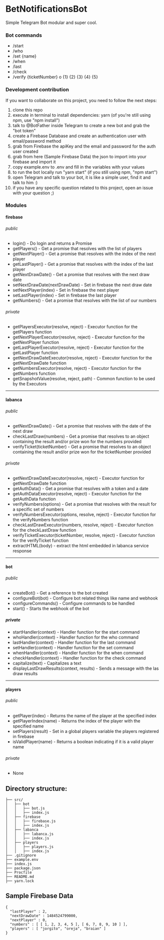 # BetNotificationsBot
Simple Telegram Bot modular and super cool.

### Bot commands

* /start
* /who
* /set {name}
* /when
* /last
* /check
* /verify {ticketNumber} o {1} {2} {3} {4} {5}

### Development contribution

If you want to collaborate on this project, you need to follow the next steps:

1. clone this repo
2. execute in terminal to install dependencies: yarn (of you're still using npm, use "npm install")
3. talk to @BotFather inside Telegram to create a new bot and grab the "bot token"
4. create a Firebase Database and create an authentication user with email/password method
5. grab from Firebase the apiKey and the email and password for the auth user created
6. grab from here (Sample Firebase Data) the json to import into your firebase and import it
7. copy example.env to .env and fill in the variables with your values
8. to run the bot locally run "yarn start" (if you still using npm, "npm start")
9. open Telegram and talk to your bot, it is like a simple user, find it and talk to him :)
10. if you have any specific question related to this project, open an issue with your question ;)

### Modules

#### firebase

###### public
* login() - Do login and returns a Promise
* getPlayers() - Get a promise that resolves with the list of players
* getNextPlayer() - Get a promise that resolves with the index of the next player
* getLastPlayer() - Get a promise that resolves with the index of the last player
* getNextDrawDate() - Get a promise that resolves with the next draw date
* setNextDrawDate(nextDrawDate) - Set in firebase the next draw date
* setNextPlayer(index) - Set in firebase the next player
* setLastPlayer(index) - Set in firebase the last player
* getNumbers() - Get a promise that resolves with the list of our numbers

###### private
* getPlayersExecutor(resolve, reject) - Executor function for the getPlayers function
* getNextPlayerExecutor(resolve, reject) - Executor function for the getNextPlayer function
* getLastPlayerExecutor(resolve, reject) - Executor function for the getLastPlayer function
* getNextDrawDateExecutor(resolve, reject) - Executor function for the getNextDrawDate function
* getNumbersExecutor(resolve, reject) - Executor function for the getNumbers function
* getSnapshotValue(resolve, reject, path) - Common function to be used by the Executors

---
#### labanca

###### public
* getNextDrawDate() - Get a promise that resolves with the date of the next draw
* checkLastDraw(numbers) - Get a promise that resolves to an object containing the result and/or prize won for the numbers provided
* verifyTicket(ticketNumber) - Get a promise that resolves to an object containing the result and/or prize won for the ticketNumber provided

###### private
* getNextDrawDateExecutor(resolve, reject) - Executor function for getNextDrawDate function
* getAuthData() - Get a promise that resolves with a token and a date
* getAuthDataExecutor(resolve, reject) - Executor function for the getAuthData function
* verifyNumbers(options) - Get a promise that resolves with the result for a specific set of numbers
* verifyNumbersExecutor(options, resolve, reject) - Executor function for the verifyNumbers function
* checkLastDrawExecutor(numbers, resolve, reject) - Executor function for the checkLastDraw function
* verifyTicketExecutor(ticketNumber, resolve, reject) - Executor function for the verifyTicket function
* extractHTML(body) - extract the html embedded in labanca service response

---
#### bot

###### public
* createBot() - Get a reference to the bot created
* configureBot(bot) - Configure bot related things like name and webhook
* configureCommands() - Configure commands to be handled
* start() - Starts the webhook of the bot

##### private
* startHandler(context) - Handler function for the start command
* whoHandler(context) - Handler function for the who command
* lastHandler(context) - Handler function for the last command
* setHandler(context) - Handler function for the set command
* whenHandler(context) - Handler function for the when command
* checkHandler(context) - Handler function for the check command
* capitalize(text) - Capitalizes a text
* displayLastDrawResults(context, results) - Sends a message with the las draw results

---
#### players

###### public
* getPlayer(index) - Returns the name of the player at the specified index
* getPlayerIndex(name) - Returns the index of the player with the specified name
* setPlayers(result) - Set in a global players variable the players registered in firebase
* isValidPlayer(name) - Returns a boolean indicating if it is a valid player name

###### private
* None

## Directory structure:
```
├── src/
│   ├── bot
│   │   ├── bot.js
│   │   ├── index.js
│   ├── firebase
│   │   ├── firebase.js
│   │   ├── index.js
│   ├── labanca
│   │   ├── labanca.js
│   │   ├── index.js
│   ├── players
│   │   ├── players.js
│   │   ├── index.js
├── .gitignore
├── example.env
├── index.js
├── package.json
├── Procfile
├── README.md
├── yarn.lock
```

## Sample Firebase Data
```
{
  "lastPlayer" : 2,
  "nextDrawDate" : 1484524799000,
  "nextPlayer" : 0,
  "numbers" : [ [ 1, 2, 3, 4, 5 ], [ 6, 7, 8, 9, 10 ] ],
  "players" : [ "jorgito", "oreja", "braian" ]
}

```
